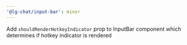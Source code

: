 ```yaml
---
'@lg-chat/input-bar': minor
---
```


Add `shouldRenderHotkeyIndicator` prop to InputBar component which determines if hotkey indicator is rendered
